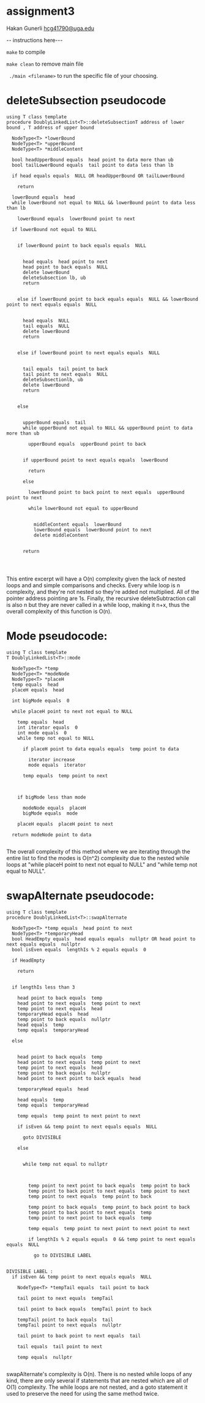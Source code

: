 # assignment3
Hakan Gunerli
hcg41790@uga.edu

-- instructions here--- 


`make` to compile

` make clean ` to remove main file 


` ./main <filename>` to run the specific file of your choosing. 


# deleteSubsection pseudocode
```
using T class template
procedure DoublyLinkedList<T>::deleteSubsectionT address of lower bound , T address of upper bound
 
  NodeType<T> *lowerBound 
  NodeType<T> *upperBound 
  NodeType<T> *middleContent  

  bool headUpperBound equals  head point to data more than ub 
  bool tailLowerBound equals  tail point to data less than lb 

  if head equals equals  NULL OR headUpperBound OR tailLowerBound
   
    return  
   
  lowerBound equals  head  
  while lowerBound not equal to NULL && lowerBound point to data less than lb
   
    lowerBound equals  lowerBound point to next  
   
  if lowerBound not equal to NULL
   

    if lowerBound point to back equals equals  NULL
     
      
      head equals  head point to next 
      head point to back equals  NULL 
      delete lowerBound 
      deleteSubsection lb, ub  
      return 
     

    else if lowerBound point to back equals equals  NULL && lowerBound point to next equals equals  NULL
     
      
      head equals  NULL 
      tail equals  NULL 
      delete lowerBound 
      return 
     

    else if lowerBound point to next equals equals  NULL
     
      
      tail equals  tail point to back 
      tail point to next equals  NULL 
      deleteSubsectionlb, ub  
      delete lowerBound 
      return 
     

    else
     
      
      upperBound equals  tail 
      while upperBound not equal to NULL && upperBound point to data more than ub 
       
        upperBound equals  upperBound point to back 
       

      if upperBound point to next equals equals  lowerBound 
       
        return 
       
      else
       
        lowerBound point to back point to next equals  upperBound point to next 

        while lowerBound not equal to upperBound
         
          
          middleContent equals  lowerBound 
          lowerBound equals  lowerBound point to next 
          delete middleContent 
         
       
      return 
     
   
 
```


This entire excerpt will have a O(n) complexity given the lack of nested loops and and simple comparisons and checks. Every while loop is n complexity, and they're not nested so they're added not multiplied. All of the pointer address pointing are 1s. Finally, the recursive deleteSubtraction call is also n but they are never called in a while loop, making it n+x, thus the overall complexity of this function is O(n). 




# Mode pseudocode:
```
using T class template
T DoublyLinkedList<T>::mode
 
  NodeType<T> *temp 
  NodeType<T> *modeNode 
  NodeType<T> *placeH 
  temp equals  head 
  placeH equals  head 

  int bigMode equals  0 

  while placeH point to next not equal to NULL
   
    temp equals  head 
    int iterator equals  0 
    int mode equals  0 
    while temp not equal to NULL 
     
      if placeH point to data equals equals  temp point to data
       
        iterator increase   
        mode equals  iterator 
       
      temp equals  temp point to next 
     

    
    if bigMode less than mode
     
      modeNode equals  placeH 
      bigMode equals  mode 
     
    placeH equals  placeH point to next  
   
  return modeNode point to data 
 
```


The overall complexity of this method where we are iterating through the entire list to find the modes is O(n^2) complexity due to the nested while loops at "while placeH point to next not equal to NULL" and "while temp not equal to NULL".  


# swapAlternate pseudocode: 
```
using T class template
procedure DoublyLinkedList<T>::swapAlternate
 
  NodeType<T> *temp equals  head point to next 
  NodeType<T> *temporaryHead 
  bool HeadEmpty equals  head equals equals  nullptr OR head point to next equals equals  nullptr 
  bool isEven equals  lengthIs % 2 equals equals  0 

  if HeadEmpty 
   
    return 
   

  if lengthIs less than 3
                             
    head point to back equals  temp        
    head point to next equals  temp point to next  
    temp point to next equals  head        
    temporaryHead equals  head 
    temp point to back equals  nullptr 
    head equals  temp 
    temp equals  temporaryHead 
   
  else
   

    head point to back equals  temp        
    head point to next equals  temp point to next  
    temp point to next equals  head        
    temp point to back equals  nullptr 
    head point to next point to back equals  head 

    temporaryHead equals  head 

    head equals  temp           
    temp equals  temporaryHead  

    temp equals  temp point to next point to next 

    if isEven && temp point to next equals equals  NULL
     
      goto DIVISIBLE  
     
    else
     

      while temp not equal to nullptr
       
        

        temp point to next point to back equals  temp point to back  
        temp point to back point to next equals  temp point to next  
        temp point to next equals  temp point to back        

        temp point to back equals  temp point to back point to back  
        temp point to back point to next equals  temp        
        temp point to next point to back equals  temp        

        temp equals  temp point to next point to next point to next  

        if lengthIs % 2 equals equals  0 && temp point to next equals equals  NULL
         
          go to DIVISIBLE LABEL
          
         
DIVISIBLE LABEL :
  if isEven && temp point to next equals equals  NULL
   
    NodeType<T> *tempTail equals  tail point to back 

    tail point to next equals  tempTail  

    tail point to back equals  tempTail point to back  

    tempTail point to back equals  tail     
    tempTail point to next equals  nullptr  

    tail point to back point to next equals  tail  

    tail equals  tail point to next  

    temp equals  nullptr  
   
```

swapAlternate's complexity is O(n). There is no nested while loops of any kind, there are only several if statements that are nested which are all of O(1) complexity. The while loops are not nested, and a goto statement it used to preserve the need for using the same method twice. 